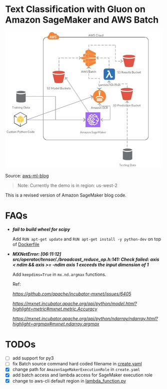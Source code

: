 # Text Classification with Gluon on Amazon SageMaker and AWS Batch

![Architecture](./text-classification-gluon-architecture.gif)

Source: [aws-ml-blog](https://aws.amazon.com/blogs/machine-learning/text-classification-with-gluon-on-amazon-sagemaker-and-aws-batch/)

> Note: Currently the demo is in region: us-west-2

This is a revised version of Amazon SageMaker blog code.
 
# FAQs
* ***fail to build wheel for scipy***
    
    Add ```RUN apt-get update``` and ```RUN apt-get install -y python-dev``` on top of [Dockerfile](./container/Dockerfile) 
    
* ***MXNetError: [06:11:12] src/operator/tensor/./broadcast_reduce_op.h:141: Check failed: axis < ndim && axis >= -ndim axis 1 exceeds the input dimension of 1***

    Add `keepdims=True` in `mx.nd.argmax` functions.
    
    Ref:
    
    *https://github.com/apache/incubator-mxnet/issues/6405*
    
    *https://mxnet.incubator.apache.org/api/python/model.html?highlight=metric#mxnet.metric.Accuracy*
    
    *https://mxnet.incubator.apache.org/api/python/ndarray/ndarray.html?highlight=argmax#mxnet.ndarray.argmax*
    
# TODOs
- [ ] add support for py3
- [ ] fix Batch source command hard coded filename in [create.yaml](./cloudformation-templates/create.yaml)
- [X] change path for `AmazonSageMakerExecutionRole` in `create.yaml`
- [X] add batch access and lambda access for SageMaker execution role
- [X] change to aws-cli default region in [lambda_function.py](./lambda-function/lambda_function.py)